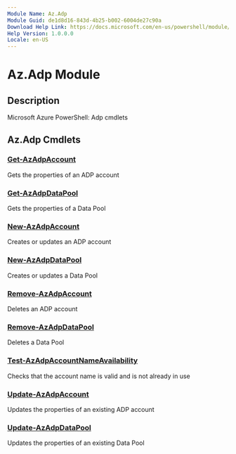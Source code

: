 ```yaml
---
Module Name: Az.Adp
Module Guid: de1d8d16-843d-4b25-b002-6004de27c90a
Download Help Link: https://docs.microsoft.com/en-us/powershell/module/az.adp
Help Version: 1.0.0.0
Locale: en-US
---
```


# Az.Adp Module
## Description
Microsoft Azure PowerShell: Adp cmdlets

## Az.Adp Cmdlets
### [Get-AzAdpAccount](Get-AzAdpAccount.md)
Gets the properties of an ADP account

### [Get-AzAdpDataPool](Get-AzAdpDataPool.md)
Gets the properties of a Data Pool

### [New-AzAdpAccount](New-AzAdpAccount.md)
Creates or updates an ADP account

### [New-AzAdpDataPool](New-AzAdpDataPool.md)
Creates or updates a Data Pool

### [Remove-AzAdpAccount](Remove-AzAdpAccount.md)
Deletes an ADP account

### [Remove-AzAdpDataPool](Remove-AzAdpDataPool.md)
Deletes a Data Pool

### [Test-AzAdpAccountNameAvailability](Test-AzAdpAccountNameAvailability.md)
Checks that the account name is valid and is not already in use

### [Update-AzAdpAccount](Update-AzAdpAccount.md)
Updates the properties of an existing ADP account

### [Update-AzAdpDataPool](Update-AzAdpDataPool.md)
Updates the properties of an existing Data Pool

